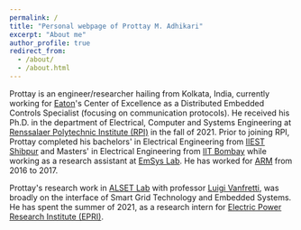 ```yaml
---
permalink: /
title: "Personal webpage of Prottay M. Adhikari"
excerpt: "About me"
author_profile: true
redirect_from: 
  - /about/
  - /about.html
---
```




Prottay is an engineer/researcher hailing from Kolkata, India, currently working for [Eaton](https://en.wikipedia.org/wiki/Eaton_Corporation)'s Center of Excellence as a Distributed Embedded Controls Specialist (focusing on communication protocols). He received his Ph.D. in the department of Electrical, Computer and Systems Engineering at [Renssalaer Polytechnic Institute (RPI)](https://en.wikipedia.org/wiki/Rensselaer_Polytechnic_Institute) in the fall of 2021. Prior to joining RPI, Prottay completed his bachelors' in Electrical Engineering from [IIEST Shibpur](https://en.wikipedia.org/wiki/IIEST,_Shibpur) and Masters' in Electrical Engineering from [IIT Bombay](https://en.wikipedia.org/wiki/IIT_Bombay) while working as a research assistant at [EmSys Lab](https://www.ee.iitb.ac.in/old_web/research/labs/emsys). He has worked for [ARM](https://en.wikipedia.org/wiki/Arm_(company)) from 2016 to 2017. 

Prottay's research work in [ALSET Lab](https://alsetlab.github.io/) with professor [Luigi Vanfretti](https://ecse.rpi.edu/index.php/people/faculty/luigi-vanfretti), was broadly on the interface of Smart Grid Technology and Embedded Systems. He has spent the summer of 2021, as a research intern for [Electric Power Research Institute (EPRI)](https://en.wikipedia.org/wiki/Electric_Power_Research_Institute). 

<!-- His detailed CV is avaliable [here](https://drive.google.com/file/d/1l-pNibr3nCZJbbW31Tg4eccs5-jhQWcr/view?usp=sharing). 
 -->




